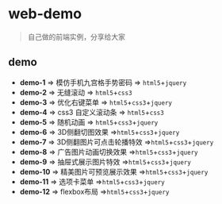 # web-demo

> 自己做的前端实例，分享给大家

## demo

-   **demo-1**  => 模仿手机九宫格手势密码 => `html5`+`jquery`
-   **demo-2**  => 无缝滚动 => `html5`+`css3`
-   **demo-3**  => 优化右键菜单 => `html5`+`css3`+`jquery`
-   **demo-4**  => css3 自定义滚动条 => `html5`+`css3`
-   **demo-5**  => 随机动画 => `html5`+`css3`+`jquery`
-   **demo-6**  => 3D侧翻切图效果 =>`html5`+`css3`+`jquery`
-   **demo-7**  => 3D侧翻图片可点击轮播特效 =>`html5`+`css3`+`jquery`
-   **demo-8**  => 广告图片动画切换效果 =>`html5`+`css3`+`jquery`
-   **demo-9**  => 抽屉式展示图片特效 =>`html5`+`css3`+`jquery`
-   **demo-10** => 精美图片可预览展示效果 =>`html5`+`css3`+`jquery`
-   **demo-11** => 选项卡菜单 =>`html5`+`css3`+`jquery`
-   **demo-12** => flexbox布局 =>`html5`+`css3`+`jquery`
